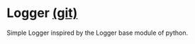 # Logger [(git)](https://github.com/Sithi5/logger)

Simple Logger inspired by the Logger base module of python.
